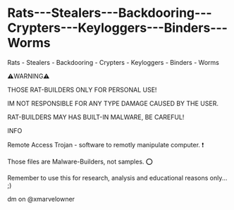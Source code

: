 # Rats---Stealers---Backdooring---Crypters---Keyloggers---Binders---Worms
Rats - Stealers - Backdooring - Crypters - Keyloggers - Binders - Worms

⚠️WARNING⚠️

THOSE RAT-BUILDERS ONLY FOR PERSONAL USE!

IM NOT RESPONSIBLE FOR ANY TYPE DAMAGE CAUSED BY THE USER.

RAT-BUILDERS MAY HAS BUILT-IN MALWARE, BE CAREFUL!

INFO

Remote Access Trojan - software to remotly manipulate computer. ❗️

Those files are Malware-Builders, not samples. ⭕️

Remember to use this for research, analysis and educational reasons only... ;)

dm on @xmarvelowner
